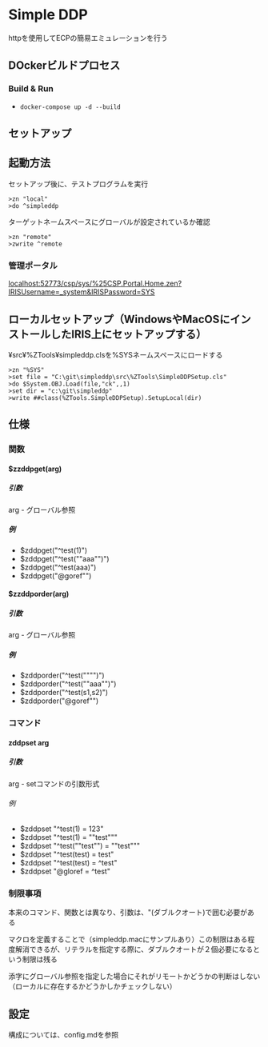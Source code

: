 # Simple DDP

httpを使用してECPの簡易エミュレーションを行う


## DOckerビルドプロセス

### Build & Run
* ```docker-compose up -d --build```

## セットアップ

## 起動方法

セットアップ後に、テストプログラムを実行

```
>zn "local"
>do ^simpleddp
```

ターゲットネームスペースにグローバルが設定されているか確認

```
>zn "remote"
>zwrite ^remote
```


### 管理ポータル

[localhost:52773/csp/sys/%25CSP.Portal.Home.zen?IRISUsername=_system&IRISPassword=SYS](http://localhost:52773/csp/sys/%25CSP.Portal.Home.zen?IRISUsername=_system&IRISPassword=SYS)

##  ローカルセットアップ（WindowsやMacOSにインストールしたIRIS上にセットアップする）

¥src¥%ZTools¥simpleddp.clsを%SYSネームスペースにロードする

```
>zn "%SYS"
>set file = "C:\git\simpleddp\src\%ZTools\SimpleDDPSetup.cls"
>do $System.OBJ.Load(file,"ck",,1)
>set dir = "c:\git\simpleddp"
>write ##class(%ZTools.SimpleDDPSetup).SetupLocal(dir)
```
##  仕様

### 関数

####  $zzddpget(arg)

##### 引数   

arg - グローバル参照
  
##### 例

   - $zddpget("^test(1)")   
   - $zddpget("^test(""aaa"")")
   - $zddpget("^test(aaa)")
   - $zddpget("@goref"")

####  $zzddporder(arg)

##### 引数   

arg - グローバル参照
  
##### 例

   - $zddporder("^test("""")")   
   - $zddporder("^test(""aaa"")")
   - $zddporder("^test(s1,s2)")
   - $zddporder("@goref"")

### コマンド

####  zddpset arg

#####  引数

arg - setコマンドの引数形式

######  例

- $zddpset "^test(1) = 123"
- $zddpset "^test(1) = ""test"""
- $zddpset "^test(""test"") = ""test"""
- $zddpset "^test(test) = test"
- $zddpset "^test(test) = ^test"
- $zddpset "@gloref = ^test"

###  制限事項

本来のコマンド、関数とは異なり、引数は、"(ダブルクオート)で囲む必要がある

マクロを定義することで（simpleddp.macにサンプルあり）この制限はある程度解消できるが、リテラルを指定する際に、ダブルクオートが２個必要になるという制限は残る

添字にグローバル参照を指定した場合にそれがリモートかどうかの判断はしない（ローカルに存在するかどうかしかチェックしない）


##  設定

構成については、config.mdを参照
